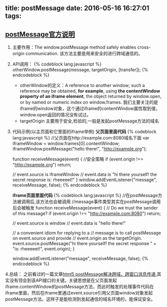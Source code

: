 title: postMessage
date: 2016-05-16 16:27:01
tags:
---

## [postMessage官方说明](https://developer.mozilla.org/en-US/docs/Web/API/Window/postMessage)
1. 主要作用：The window.postMessage method safely enables cross-origin communication.
    该方法主要是用来安全的进行跨域通信的。<!-- more -->
2. API调用：
	{% codeblock lang:javascript %}
	otherWindow.postMessage(message, targetOrigin, [transfer]);
	{% endcodeblock %}
	* otherWindow的定义：A reference to another window; such a reference may be obtained, **for example**, using __the contentWindow property of an iframe element__, the object returned by window.open, or by named or numeric index on window.frames.
	我们主要关注的是iframe的window对象，这个通过iframe的contentWindow属性取到值，window.open返回的情况没有试过。
	* targetOrigin 主要用于安全,检验的,一般是发起postMessage方法的域名
3. 代码示例(以主页面和它里面的iframe举例)
     __父页面里面代码__
	{% codeblock lang:javascript %}
	//父页面在http://example.com:8080域名下面
	var iframeWindow = window.frames[0].contentWindow;
    iframeWindow.postMessage("hello there!", "http://example.org");

	function receiveMessage(event)
	{
	  //安全策略
	  if (event.origin !== "http://example.org")
	    return;

	  // event.source is iframeWindow
	  // event.data is "hi there yourself! the secret response is: rheeeeet!"
	}
	window.addEventListener("message", receiveMessage, false);
	{% endcodeblock %}
    
     __iframe页面里面代码__
	{% codeblock lang:javascript %}
	//在postMessage方法被调用后,该方法也会被调用
	//message事件类型其实在postMessage调用后会被触发
	function receiveMessage(event)
	{
	  // Do we trust the sender of this message?
	  if (event.origin !== "http://example.com:8080")
	    return;

	  // event.source is window
	  // event.data is "hello there!"

	  // a convenient idiom for replying to a
	  // message is to call postMessage on event.source and provide
	  // event.origin as the targetOrigin.
	  event.source.postMessage("hi there yourself!  the secret response " +
	                           "is: rheeeeet!",
	                           event.origin);
	}

	window.addEventListener("message", receiveMessage, false);
	{% endcodeblock %}

4.总结：
	之前看过的一篇文章[html5 postMessage解决跨域、跨窗口消息传递](http://www.cnblogs.com/dolphinX/p/3464056.html),其实没有领会到该API接口的关键。关键思想是在父页面发起iframe.contentWindow的postMessage方法，而此时触发的处理事件代码在iframe里面，然后在iframe里通过event.source引用父页面window对象发起postMessage方法。这样子是能检测到发起通信的域名环境的，能保证安全。
